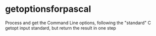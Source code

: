 # getoptionsforpascal
Process and get the Command Line options, following the "standard" C getopt input standard, but return the result in one step
